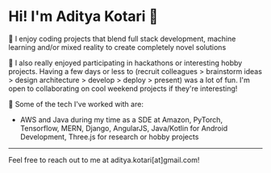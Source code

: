 # Hi! I'm Aditya Kotari 👋

🧝 I enjoy coding projects that blend full stack development, machine learning and/or mixed reality to create completely novel solutions 

🌟 I also really enjoyed participating in hackathons or interesting hobby projects. Having a few days or less to (recruit colleagues > brainstorm ideas > design architecture > develop > deploy > present) was a lot of fun. I'm open to collaborating on cool weekend projects if they're interesting!  

🦾 Some of the tech I've worked with are: 
- AWS and Java during my time as a SDE at Amazon, PyTorch, Tensorflow, MERN, Django, AngularJS, Java/Kotlin for Android Development, Three.js for research or hobby projects

---
 
Feel free to reach out to me at aditya.kotari[at]gmail.com!
 


